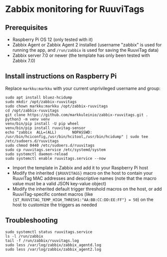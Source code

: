 # Zabbix monitoring for RuuviTags


## Prerequisites

- Raspberry Pi OS 12 (only tested with it)
- Zabbix Agent or Zabbix Agent 2 installed (username "zabbix" is used for running the app,
and `/run/zabbix` is used for saving the RuuviTag data)
- Zabbix server 7.0 or newer (the template has only been tested with Zabbix 7.0)


## Install instructions on Raspberry Pi

Replace `markku:markku` with your current unprivileged username and group:

    sudo apt install bluez-hcidump
    sudo mkdir /opt/zabbix-ruuvitags
    sudo chown markku:markku /opt/zabbix-ruuvitags
    cd /opt/zabbix-ruuvitags
    git clone https://github.com/markkuleinio/zabbix-ruuvitags.git .
    python3 -m venv venv
    venv/bin/pip install -U pip wheel
    venv/bin/pip install ruuvitag-sensor
    echo "zabbix  ALL=(ALL)       NOPASSWD: /usr/bin/hciconfig,/usr/bin/hcitool,/usr/bin/hcidump" | sudo tee /etc/sudoers.d/ruuvitags
    sudo chmod 0440 /etc/sudoers.d/ruuvitags
    sudo cp ruuvitags.service /etc/systemd/system
    sudo systemctl daemon-reload
    sudo systemctl enable ruuvitags.service --now

- Import the template in Zabbix and add it to your Raspberry Pi host
- Modify the inherited `{$RUUVITAGS}` macro on the host to contain your RuuviTag MAC addresses
and descriptive names (note that the macro value must be a valid JSON key-value object)
- Modify the inherited default trigger threshold macros on the host, or add RuuviTag-specific
context macros (like `{$T_RUUVITAG_TEMP_HIGH_THRESH1:"AA:BB:CC:DD:EE:FF"} = 50`) on the
host to customize the triggers as needed


## Troubleshooting

    sudo systemctl status ruuvitags.service
    ls -l /run/zabbix
    tail -f /run/zabbix/ruuvitags.log
    sudo less /var/log/zabbix/zabbix_agentd.log
    sudo less /var/log/zabbix/zabbix_agent2.log

